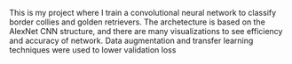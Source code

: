 This is my project where I train a convolutional neural network to classify border collies and golden retrievers. The archetecture is based on the AlexNet CNN structure, and there are many visualizations to see efficiency and accuracy of network. 
Data augmentation and transfer learning techniques were used to lower validation loss